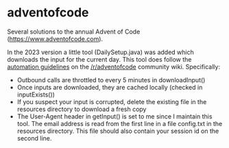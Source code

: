 # adventofcode
Several solutions to the annual Advent of Code (https://www.adventofcode.com).

In the 2023 version a little tool (DailySetup.java) was added which downloads the input for the current day. This tool does follow the [automation guidelines]([https://www.reddit.com/r/adventofcode/wiki/faqs/automation) on the [/r/adventofcode]([https://www.reddit.com/r/adventofcode) community wiki. Specifically:

- Outbound calls are throttled to every 5 minutes in downloadInput()
- Once inputs are downloaded, they are cached locally (checked in inputExists())
- If you suspect your input is corrupted, delete the existing file in the resources directory to download a fresh copy
- The User-Agent header in getInput() is set to me since I maintain this tool. The email address is read from the first line in a file config.txt in the resources directory. This file should also contain your session id on the second line.


